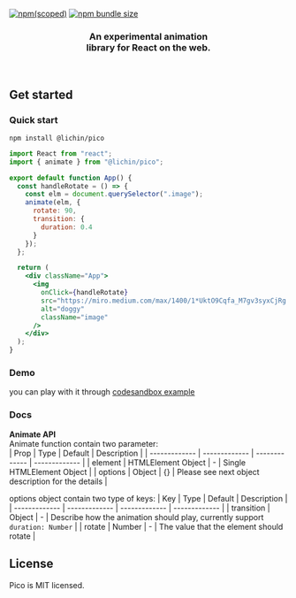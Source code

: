 [![npm(scoped)](https://img.shields.io/npm/v/@lichin/pico.svg)](https://github.com/lichin-lin/pico)
[![npm bundle size](https://img.shields.io/bundlephobia/min/@lichin/pico.svg)](https://github.com/lichin-lin/pico)

<h3 align="center">
  An experimental animation<br>library for React on the web.
</h3>
<br>

## Get started

### Quick start

```
npm install @lichin/pico
```

```jsx
import React from "react";
import { animate } from "@lichin/pico";

export default function App() {
  const handleRotate = () => {
    const elm = document.querySelector(".image");
    animate(elm, {
      rotate: 90,
      transition: {
        duration: 0.4
      }
    });
  };

  return (
    <div className="App">
      <img
        onClick={handleRotate}
        src="https://miro.medium.com/max/1400/1*UktO9Cqfa_M7gv3syxCjRg.jpeg"
        alt="doggy"
        className="image"
      />
    </div>
  );
}
```
### Demo
you can play with it through [codesandbox example](https://codesandbox.io/s/pico-sspzc?file=/src/App.js)
### Docs
**Animate API**
<br />
Animate function contain two parameter:
<br />
| Prop | Type | Default | Description |
| ------------- | ------------- | ------------- | ------------- |
| element | HTMLElement Object | -             | Single HTMLElement Object |
| options | Object       | {}             | Please see next object description for the details |

options object contain two type of keys:
| Key | Type | Default | Description |
| ------------- | ------------- | ------------- | ------------- |
| transition | Object | -             | Describe how the animation should play, currently support `duration: Number` |
| rotate | Number       | -             | The value that the element should rotate |

## License

Pico is MIT licensed.